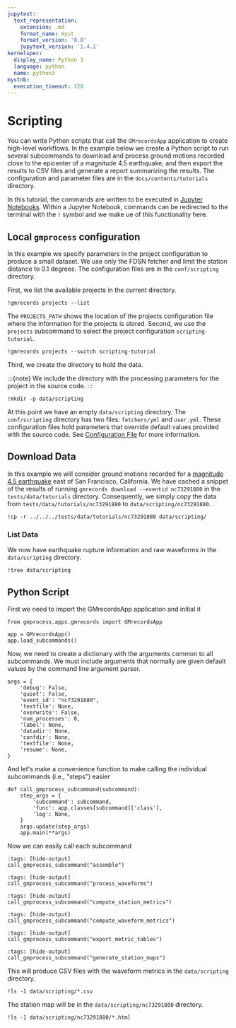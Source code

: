 ```yaml
---
jupytext:
  text_representation:
    extension: .md
    format_name: myst
    format_version: '0.8'
    jupytext_version: '1.4.1'
kernelspec:
  display_name: Python 3
  language: python
  name: python3
mystnb:
  execution_timeout: 120
---
```

# Scripting

You can write Python scripts that call the `GMrecordsApp` application to create high-level workflows.
In the example below we create a Python script to run several subcommands to download and process ground motions recorded close to the epicenter of a magnitude 4.5 earthquake, and then export the results to CSV files and generate a report summarizing the results.
The configuration and parameter files are in the `docs/contents/tutorials` directory.

In this tutorial, the commands are written to be executed in [Jupyter Notebooks](https://jupyter.org/). 
Within a Jupyter Notebook, commands can be redirected to the terminal with the `!` symbol and we make ue of this functionality here.

## Local `gmprocess` configuration

In this example we specify parameters in the project configuration to produce a small dataset.
We use only the FDSN fetcher and limit the station distance to 0.1 degrees.
The configuration files are in the `conf/scripting` directory.

First, we list the available projects in the current directory.

```{code-cell} ipython3
!gmrecords projects --list
```

The `PROJECTS_PATH` shows the location of the projects configuration file where the information for the projects is stored.
Second, we use the `projects` subcommand to select the project configuration `scripting-tutorial`.

```{code-cell} ipython3
!gmrecords projects --switch scripting-tutorial
```

Third, we create the directory to hold the data.

:::{note}
We include the directory with the processing parameters for the project in the source code.
:::

```{code-cell} ipython3
!mkdir -p data/scripting
```

At this point we have an empty `data/scripting` directory.
The `conf/scripting` directory has two files: `fetchers/yml` and `user.yml`.
These configuration files hold parameters that override default values provided with the source code.
See [Configuration File](../manual/config_file) for more information.

## Download Data

In this example we will consider ground motions recorded for a [magnitude 4.5 earthquake](https://earthquake.usgs.gov/earthquakes/eventpage/nc73291880/executive) east of San Francisco, California.
We have cached a snippet of the results of running `gmrecords download --eventid nc73291880` in the `tests/data/tutorials` directory.
Consequently, we simply copy the data from `tests/data/tutorials/nc73291880` to `data/scripting/nc73291880`.

```{code-cell} ipython3
!cp -r ../../../tests/data/tutorials/nc73291880 data/scripting/
```

### List Data

We now have earthquake rupture information and raw waveforms in the `data/scripting` directory.

```{code-cell} ipython3
!tree data/scripting
```

## Python Script

First we need to import the GMrecordsApp application and initial it

```{code-cell} ipython3
from gmprocess.apps.gmrecords import GMrecordsApp

app = GMrecordsApp()
app.load_subcommands()
```

Now, we need to create a dictionary with the arguments common to all subcommands.
We must include arguments that normally are given default values by the command line argument parser.

```{code-cell} ipython3
args = {
    'debug': False,
    'quiet': False,
    'event_id': "nc73291880",
    'textfile': None,
    'overwrite': False,
    'num_processes': 0,
    'label': None,
    'datadir': None,
    'confdir': None,
    'textfile': None,
    'resume': None,
}
```

And let's make a convenience function to make calling the individual subcommands (i.e., "steps") easier

```{code-cell} ipython3
def call_gmprocess_subcommand(subcommand):
    step_args = {
        'subcommand': subcommand,
        'func': app.classes[subcommand]['class'],
        'log': None,
    }
    args.update(step_args)
    app.main(**args)
```

Now we can easily call each subcommand

```{code-cell} ipython3
:tags: [hide-output]
call_gmprocess_subcommand("assemble")
```

```{code-cell} ipython3
:tags: [hide-output]
call_gmprocess_subcommand("process_waveforms")
```

```{code-cell} ipython3
:tags: [hide-output]
call_gmprocess_subcommand("compute_station_metrics")
```

```{code-cell} ipython3
:tags: [hide-output]
call_gmprocess_subcommand("compute_waveform_metrics")
```

```{code-cell} ipython3
:tags: [hide-output]
call_gmprocess_subcommand("export_metric_tables")
```

```{code-cell} ipython3
:tags: [hide-output]
call_gmprocess_subcommand("generate_station_maps")
```

This will produce CSV files with the waveform metrics in the `data/scripting` directory.

```{code-cell} ipython3
!ls -1 data/scripting/*.csv
```

The station map will be in the `data/scripting/nc73291880` directory.

```{code-cell} ipython3
!ls -1 data/scripting/nc73291880/*.html
```
